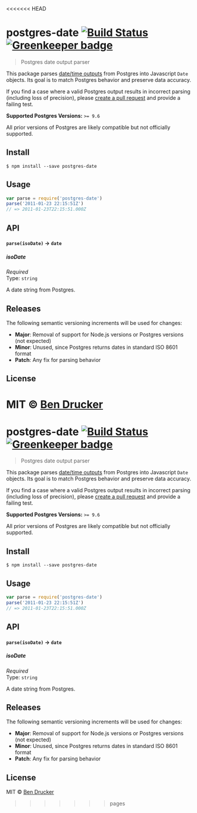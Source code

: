 <<<<<<< HEAD
# postgres-date [![Build Status](https://travis-ci.org/bendrucker/postgres-date.svg?branch=master)](https://travis-ci.org/bendrucker/postgres-date) [![Greenkeeper badge](https://badges.greenkeeper.io/bendrucker/postgres-date.svg)](https://greenkeeper.io/)

> Postgres date output parser

This package parses [date/time outputs](https://www.postgresql.org/docs/current/datatype-datetime.html#DATATYPE-DATETIME-OUTPUT) from Postgres into Javascript `Date` objects. Its goal is to match Postgres behavior and preserve data accuracy.

If you find a case where a valid Postgres output results in incorrect parsing (including loss of precision), please [create a pull request](https://github.com/bendrucker/postgres-date/compare) and provide a failing test.

**Supported Postgres Versions:** `>= 9.6`

All prior versions of Postgres are likely compatible but not officially supported.

## Install

```
$ npm install --save postgres-date
```


## Usage

```js
var parse = require('postgres-date')
parse('2011-01-23 22:15:51Z')
// => 2011-01-23T22:15:51.000Z
```

## API

#### `parse(isoDate)` -> `date`

##### isoDate

*Required*  
Type: `string`

A date string from Postgres.

## Releases

The following semantic versioning increments will be used for changes:

* **Major**: Removal of support for Node.js versions or Postgres versions (not expected)
* **Minor**: Unused, since Postgres returns dates in standard ISO 8601 format
* **Patch**: Any fix for parsing behavior

## License

MIT © [Ben Drucker](http://bendrucker.me)
=======
# postgres-date [![Build Status](https://travis-ci.org/bendrucker/postgres-date.svg?branch=master)](https://travis-ci.org/bendrucker/postgres-date) [![Greenkeeper badge](https://badges.greenkeeper.io/bendrucker/postgres-date.svg)](https://greenkeeper.io/)

> Postgres date output parser

This package parses [date/time outputs](https://www.postgresql.org/docs/current/datatype-datetime.html#DATATYPE-DATETIME-OUTPUT) from Postgres into Javascript `Date` objects. Its goal is to match Postgres behavior and preserve data accuracy.

If you find a case where a valid Postgres output results in incorrect parsing (including loss of precision), please [create a pull request](https://github.com/bendrucker/postgres-date/compare) and provide a failing test.

**Supported Postgres Versions:** `>= 9.6`

All prior versions of Postgres are likely compatible but not officially supported.

## Install

```
$ npm install --save postgres-date
```


## Usage

```js
var parse = require('postgres-date')
parse('2011-01-23 22:15:51Z')
// => 2011-01-23T22:15:51.000Z
```

## API

#### `parse(isoDate)` -> `date`

##### isoDate

*Required*  
Type: `string`

A date string from Postgres.

## Releases

The following semantic versioning increments will be used for changes:

* **Major**: Removal of support for Node.js versions or Postgres versions (not expected)
* **Minor**: Unused, since Postgres returns dates in standard ISO 8601 format
* **Patch**: Any fix for parsing behavior

## License

MIT © [Ben Drucker](http://bendrucker.me)
>>>>>>> pages
